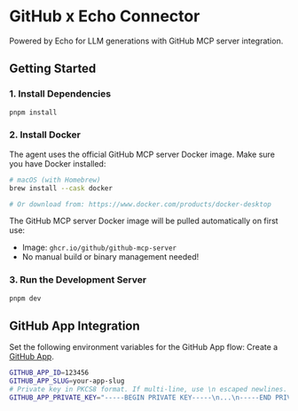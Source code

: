 # GitHub x Echo Connector

Powered by Echo for LLM generations with GitHub MCP server integration.

## Getting Started

### 1. Install Dependencies

```bash
pnpm install
```

### 2. Install Docker

The agent uses the official GitHub MCP server Docker image. Make sure you have Docker installed:

```bash
# macOS (with Homebrew)
brew install --cask docker

# Or download from: https://www.docker.com/products/docker-desktop
```

The GitHub MCP server Docker image will be pulled automatically on first use:
- Image: `ghcr.io/github/github-mcp-server`
- No manual build or binary management needed!

### 3. Run the Development Server

```bash
pnpm dev
```

## GitHub App Integration

Set the following environment variables for the GitHub App flow:
Create a [GitHub App](https://github.com/settings/apps/new).

```bash
GITHUB_APP_ID=123456
GITHUB_APP_SLUG=your-app-slug
# Private key in PKCS8 format. If multi-line, use \n escaped newlines.
GITHUB_APP_PRIVATE_KEY="-----BEGIN PRIVATE KEY-----\n...\n-----END PRIVATE KEY-----\n"
```